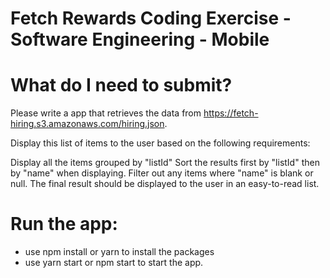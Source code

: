 # Fetch Rewards Coding Exercise - Software Engineering - Mobile

# What do I need to submit?

Please write a app that retrieves the data from https://fetch-hiring.s3.amazonaws.com/hiring.json.

Display this list of items to the user based on the following requirements:

Display all the items grouped by "listId"
Sort the results first by "listId" then by "name" when displaying.
Filter out any items where "name" is blank or null.
The final result should be displayed to the user in an easy-to-read list.

# Run the app:

- use npm install or yarn to install the packages
- use yarn start or npm start to start the app.

